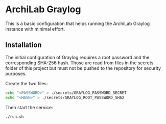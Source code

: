 # ArchiLab Graylog

This is a basic configuration that helps running the ArchiLab Graylog instance with minimal effort.

## Installation

The initial configuration of Graylog requires a root password and the corresponding SHA-256 hash. Those are read from files in the secrets folder of this project but must not be pushed to the repository for security purposes.

Create the two files:

```bash
echo "<PASSWORD>" > ./secrets/GRAYLOG_PASSWORD_SECRET
echo "<HASH>" > ./secrets/GRAYLOG_ROOT_PASSWORD_SHA2
```

Then start the service:

```bash
./run.sh
```
